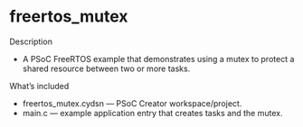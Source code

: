 # freertos_mutex

Description
- A PSoC FreeRTOS example that demonstrates using a mutex to protect a shared resource between two or more tasks.

What’s included
- freertos_mutex.cydsn — PSoC Creator workspace/project.
- main.c — example application entry that creates tasks and the mutex.

